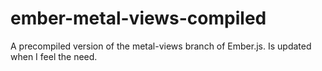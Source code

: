 ember-metal-views-compiled
==========================

A precompiled version of the metal-views branch of Ember.js. Is updated when I feel the need.
